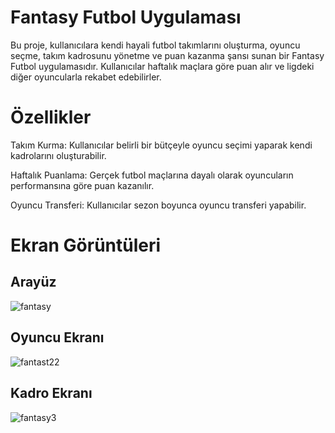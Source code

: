 # Fantasy Futbol Uygulaması


Bu proje, kullanıcılara kendi hayali futbol takımlarını oluşturma, oyuncu seçme, takım kadrosunu yönetme ve puan kazanma şansı sunan bir Fantasy Futbol uygulamasıdır. Kullanıcılar haftalık maçlara göre puan alır ve ligdeki diğer oyuncularla rekabet edebilirler.

# Özellikler

Takım Kurma: Kullanıcılar belirli bir bütçeyle oyuncu seçimi yaparak kendi kadrolarını oluşturabilir.

Haftalık Puanlama: Gerçek futbol maçlarına dayalı olarak oyuncuların performansına göre puan kazanılır.

Oyuncu Transferi: Kullanıcılar sezon boyunca oyuncu transferi yapabilir.

# Ekran Görüntüleri

## Arayüz

![fantasy](https://github.com/user-attachments/assets/8e82feb4-ae7c-47ad-93fd-5d23177af6ee)

## Oyuncu Ekranı

![fantast22](https://github.com/user-attachments/assets/c6d950ae-a32c-4fd0-9d5c-69e36c8807e7)

## Kadro Ekranı

![fantasy3](https://github.com/user-attachments/assets/9ce6e69a-b8fe-402e-9724-3405cf7303fb)
